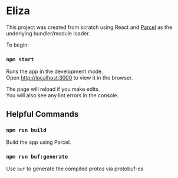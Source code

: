 # Eliza

This project was created from scratch using React and [Parcel](https://parceljs.org/) as the underlying bundler/module loader.

To begin:

### `npm start`

Runs the app in the development mode.\
Open [http://localhost:3000](http://localhost:3000) to view it in the browser.

The page will reload if you make edits.\
You will also see any lint errors in the console.

## Helpful Commands

### `npm run build`

Build the app using Parcel.

### `npm run buf:generate`

Use `buf` to generate the compiled protos via protobuf-es

